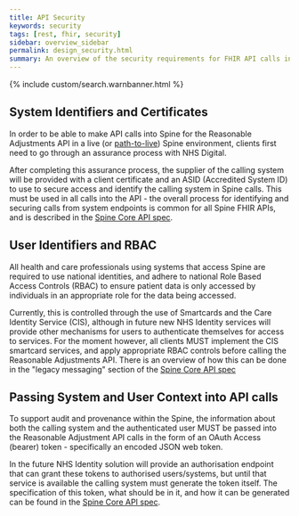 ```yaml
---
title: API Security
keywords: security
tags: [rest, fhir, security]
sidebar: overview_sidebar
permalink: design_security.html
summary: An overview of the security requirements for FHIR API calls into Spine.
---
```

{% include custom/search.warnbanner.html %}

## System Identifiers and Certificates ##

In order to be able to make API calls into Spine for the Reasonable Adjustments API in a live (or [path-to-live](https://developer.nhs.uk/apis/spine-core/test_environments.html)) Spine environment, clients first need to go through an assurance process with NHS Digital.

After completing this assurance process, the supplier of the calling system will be provided with a client certificate and an ASID (Accredited System ID) to use to secure access and identify the calling system in Spine calls. This must be used in all calls into the API - the overall process for identifying and securing calls from system endpoints is common for all Spine FHIR APIs, and is described in the [Spine Core API spec](https://developer.nhs.uk/apis/spine-core/build_endpoints_example_spine_fhir.html).

## User Identifiers and RBAC ##

All health and care professionals using systems that access Spine are required to use national identities, and adhere to national Role Based Access Controls (RBAC) to ensure patient data is only accessed by individuals in an appropriate role for the data being accessed.

Currently, this is controlled through the use of Smartcards and the Care Identity Service (CIS), although in future new NHS Identity services will provide other mechanisms for users to authenticate themselves for access to services. For the moment however, all clients MUST implement the CIS smartcard services, and apply appropriate RBAC controls before calling the Reasonable Adjustments API. There is an overview of how this can be done in the "legacy messaging" section of the [Spine Core API spec](https://developer.nhs.uk/apis/spine-core/smartcards.html)

## Passing System and User Context into API calls ##

To support audit and provenance within the Spine, the information about both the calling system and the authenticated user MUST be passed into the Reasonable Adjustment API calls in the form of an OAuth Access (bearer) token - specifically an encoded JSON web token.

In the future NHS Identity solution will provide an authorisation endpoint that can grant these tokens to authorised users/systems, but until that service is available the calling system must generate the token itself. The specification of this token, what should be in it, and how it can be generated can be found in the [Spine Core API spec](https://developer.nhs.uk/apis/spine-core/security_jwt.html).

